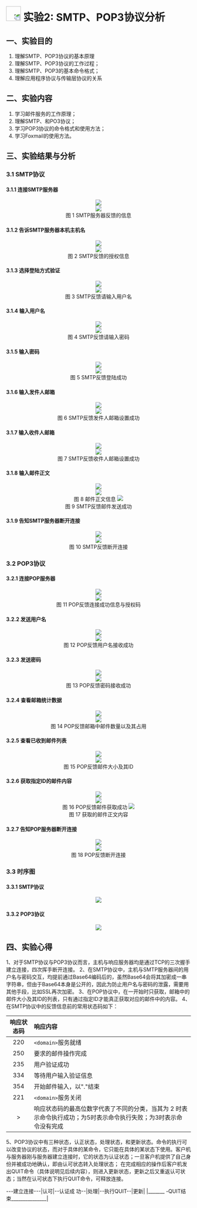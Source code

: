 # [<img style="width:40px;transform:rotate(180deg);" src="../../../assets/image/back.jpg"/>](../index.md) 实验2: SMTP、POP3协议分析

## 一、实验目的

1. 理解SMTP、POP3协议的基本原理
2. 理解SMTP、POP3协议的工作过程；
3. 理解SMTP、POP3的基本命令格式；
4. 理解应用程序协议与传输层协议的关系

## 二、实验内容

1. 学习邮件服务的工作原理；
2. 理解SMTP、和PO3协议；
3. 学习POP3协议的命令格式和使用方法；
4. 学习Foxmail的使用方法。

## 三、实验结果与分析

### 3.1 SMTP协议

#### 3.1.1 连接SMTP服务器

<center>
    <img src="../image/experiment/2.2.1.png"/></br>
    <img src="../image/experiment/2.2.2.png"/></br>
    图 1 SMTP服务器反馈的信息
</center>

#### 3.1.2 告诉SMTP服务器本机主机名

<center>
    <img src="../image/experiment/2.2.3.png"/></br>
    <img src="../image/experiment/2.2.4.png"/></br>
    图 2 SMTP反馈的授权信息
</center>

#### 3.1.3 选择登陆方式验证

<center>
    <img src="../image/experiment/2.2.5.png"/></br>
    <img src="../image/experiment/2.2.6.png"/></br>
    图 3 SMTP反馈请输入用户名
</center>

#### 3.1.4 输入用户名

<center>
    <img src="../image/experiment/2.2.7.png"/></br>
    <img src="../image/experiment/2.2.8.png"/></br>
    图 4 SMTP反馈请输入密码
</center>

#### 3.1.5 输入密码

<center>
    <img src="../image/experiment/2.2.9.png"/></br>
    <img src="../image/experiment/2.2.10.png"/></br>
    图 5 SMTP反馈登陆成功
</center>

#### 3.1.6 输入发件人邮箱

<center>
    <img src="../image/experiment/2.2.11.png"/></br>
    <img src="../image/experiment/2.2.12.png"/></br>
    图 6 SMTP反馈发件人邮箱设置成功
</center>

#### 3.1.7 输入收件人邮箱

<center>
    <img src="../image/experiment/2.2.13.png"/></br>
    <img src="../image/experiment/2.2.14.png"/></br>
    图 7 SMTP反馈收件人邮箱设置成功
</center>

#### 3.1.8 输入邮件正文

<center>
    <img src="../image/experiment/2.2.15.png"/></br>
    <img src="../image/experiment/2.2.16.png"/></br>
    图 8 邮件正文信息
    <img src="../image/experiment/2.2.17.png"/></br>
    图 9 SMTP反馈邮件发送成功
</center>

#### 3.1.9 告知SMTP服务器断开连接

<center>
    <img src="../image/experiment/2.2.18.png"/></br>
    <img src="../image/experiment/2.2.19.png"/></br>
    图 10 SMTP反馈断开连接
</center>

### 3.2 POP3协议

#### 3.2.1 连接POP服务器

<center>
    <img src="../image/experiment/2.2.20.png"/></br>
    <img src="../image/experiment/2.2.21.png"/></br>
    图 11 POP反馈连接成功信息与授权码
</center>

#### 3.2.2 发送用户名

<center>
    <img src="../image/experiment/2.2.22.png"/></br>
    <img src="../image/experiment/2.2.23.png"/></br>
    图 12 POP反馈用户名接收成功
</center>

#### 3.2.3 发送密码

<center>
    <img src="../image/experiment/2.2.24.png"/></br>
    <img src="../image/experiment/2.2.25.png"/></br>
    图 13 POP反馈密码接收成功
</center>

#### 3.2.4 查看邮箱统计数据

<center>
    <img src="../image/experiment/2.2.26.png"/></br>
    <img src="../image/experiment/2.2.27.png"/></br>
    图 14 POP反馈邮箱中邮件数量以及其占用
</center>

#### 3.2.5 查看已收到邮件列表

<center>
    <img src="../image/experiment/2.2.28.png"/></br>
    <img src="../image/experiment/2.2.29.png"/></br>
    图 15 POP反馈邮件大小及其ID
</center>

#### 3.2.6 获取指定ID的邮件内容

<center>
    <img src="../image/experiment/2.2.30.png"/></br>
    <img src="../image/experiment/2.2.31.png"/></br>
    图 16 POP反馈邮件获取成功
    <img src="../image/experiment/2.2.32.png"/></br>
    图 17 获取的邮件正文内容
</center>

#### 3.2.7 告知POP服务器断开连接

<center>
    <img src="../image/experiment/2.2.33.png"/></br>
    <img src="../image/experiment/2.2.34.png"/></br>
    图 18 POP反馈断开连接
</center>

### 3.3 时序图

#### 3.3.1 SMTP协议

<center>
    <img src="../image/experiment/2.2.35.png"/></br>
</center>

#### 3.3.2 POP3协议

<center>
    <img src="../image/experiment/2.2.36.png"/></br>
</center>

## 四、实验心得

1、对于SMTP协议与POP3协议而言，主机与响应服务器均是通过TCP的三次握手建立连接，四次挥手断开连接。
2、在SMTP协议中，主机与SMTP服务器间的用户名与密码交互，均提前通过Base64编码后的，虽然Base64会将其加密成一串字符串，但由于Base64本身是公开的，因此为防止用户名与密码的泄露，需要用其他手段，比如SSL再次加密。
3、在POP协议中，在一开始时只获取，邮箱中的邮件大小及其ID的列表，只有通过指定ID才能真正获取对应的邮件中的内容。
4、在SMTP协议中的反馈信息前的常用状态码如下：

|响应状态码|响应内容|
|:-:|:--|
|220|`<domain>`服务就绪|
|250|要求的邮件操作完成|
|235|用户验证成功|
|334|等待用户输入验证信息|
|354|开始邮件输入，以"."结束|
|221|`<domain>`服务关闭|
|>|响应状态码的最高位数字代表了不同的分类，当其为 2 时表示命令执行成功；为5时表示命令执行失败；为3时表示命令没有完成|

5、POP3协议中有三种状态，认正状态，处理状态，和更新状态。命令的执行可以改变协议的状态，而对于具体的某命令，它只能在具体的某状态下使用。客户机与服务器刚与服务器建立连接时，它的状态为认证状态；一旦客户机提供了自己身份并被成功地确认，即由认可状态转入处理状态； 在完成相应的操作后客户机发出QUIT命令（具体说明见后续内容），则进入更新状态，更新之后又重返认可状态；当然在认可状态下执行QUIT命令，可释放连接。

---建立连接---|认可|--认证成 功--|处理|--执行QUIT--|更新|
|_______ -QUIT结束_______________|

